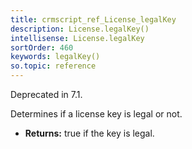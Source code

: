 ```yaml
---
title: crmscript_ref_License_legalKey
description: License.legalKey()
intellisense: License.legalKey
sortOrder: 460
keywords: legalKey()
so.topic: reference
---
```



Deprecated in 7.1.


Determines if a license key is legal or not.


* **Returns:** true if the key is legal.


